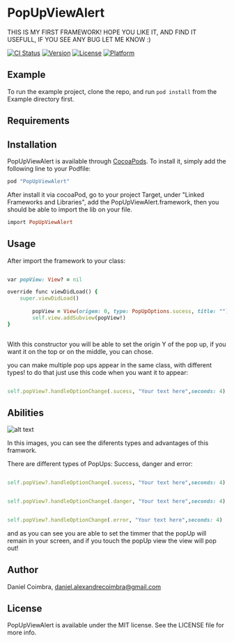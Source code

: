 # PopUpViewAlert

THIS IS MY FIRST FRAMEWORK! HOPE YOU LIKE IT, AND FIND IT USEFULL, IF YOU SEE ANY BUG LET ME KNOW :)

[![CI Status](http://img.shields.io/travis/Coimbraa/PopUpViewAlert.svg?style=flat)](https://travis-ci.org/Coimbraa/PopUpViewAlert)
[![Version](https://img.shields.io/cocoapods/v/PopUpViewAlert.svg?style=flat)](http://cocoapods.org/pods/PopUpViewAlert)
[![License](https://img.shields.io/cocoapods/l/PopUpViewAlert.svg?style=flat)](http://cocoapods.org/pods/PopUpViewAlert)
[![Platform](https://img.shields.io/cocoapods/p/PopUpViewAlert.svg?style=flat)](http://cocoapods.org/pods/PopUpViewAlert)

## Example

To run the example project, clone the repo, and run `pod install` from the Example directory first.

## Requirements

## Installation

PopUpViewAlert is available through [CocoaPods](http://cocoapods.org). To install
it, simply add the following line to your Podfile:

```ruby
pod "PopUpViewAlert"
```

After install it via cocoaPod, go to your project Target, under "Linked Frameworks and Libraries", add the PopUpViewAlert.framework, then you should be able to import the lib on your file.

```ruby
import PopUpViewAlert
```

## Usage

After import the framework to your class:

```ruby

var popView: View? = nil

override func viewDidLoad() {
	super.viewDidLoad()
		
    	popView = View(origem: 0, type: PopUpOptions.sucess, title: "")
    	self.view.addSubview(popView!)
}
  
```
With this constructor you will be able to set the origin Y of the pop up, if you want it on the top or on the middle, you can chose. 

you can make multiple pop ups appear in the same class, with different types! to do that just use this code when you want it to appear:

```ruby

self.popView?.handleOptionChange(.sucess, "Your text here",seconds: 4)

```

 ## Abilities

![alt text](https://user-images.githubusercontent.com/30239807/29527970-48ba382c-8692-11e7-8610-592a9c545b0f.jpg)
 

In this images, you can see the diferents types and advantages of this framwork.

There are different types of PopUps: Success, danger and error:

```ruby

self.popView?.handleOptionChange(.sucess, "Your text here",seconds: 4)

```
```ruby

self.popView?.handleOptionChange(.danger, "Your text here",seconds: 4)

```
```ruby

self.popView?.handleOptionChange(.error, "Your text here",seconds: 4)

```

and as you can see you are able to set the timmer that the popUp will remain in your screen, and if you touch the popUp view the view will pop out!



## Author

Daniel Coimbra, daniel.alexandrecoimbra@gmail.com

## License

PopUpViewAlert is available under the MIT license. See the LICENSE file for more info.
